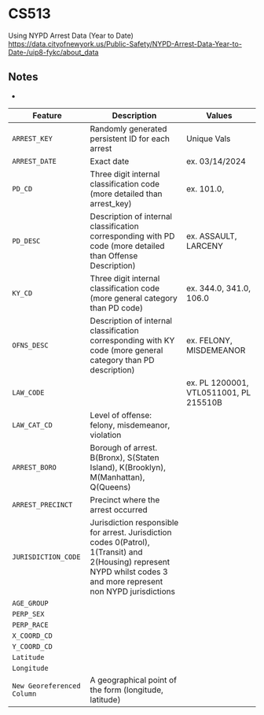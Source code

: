 # CS513
Using NYPD Arrest Data (Year to Date)
https://data.cityofnewyork.us/Public-Safety/NYPD-Arrest-Data-Year-to-Date-/uip8-fykc/about_data

## Notes
- 

| Feature | Description | Values |
| --- | --- | --- |
| `ARREST_KEY` | Randomly generated persistent ID for each arrest | Unique Vals |
| `ARREST_DATE` | Exact date | ex. 03/14/2024 | 
| `PD_CD` | Three digit internal classification code (more detailed than arrest_key) | ex. 101.0, 
| `PD_DESC` | Description of internal classification corresponding with PD code (more detailed than Offense Description) | ex. ASSAULT, LARCENY |
| `KY_CD` | Three digit internal classification code (more general category than PD code) | ex. 344.0, 341.0, 106.0|
| `OFNS_DESC` | Description of internal classification corresponding with KY code (more general category than PD description) | ex. FELONY, MISDEMEANOR |
| `LAW_CODE` | | ex. PL 1200001, VTL0511001, PL 215510B|
| `LAW_CAT_CD` | Level of offense: felony, misdemeanor, violation |
| `ARREST_BORO` | Borough of arrest. B(Bronx), S(Staten Island), K(Brooklyn), M(Manhattan), Q(Queens) |
| `ARREST_PRECINCT` | Precinct where the arrest occurred |
| `JURISDICTION_CODE` | Jurisdiction responsible for arrest. Jurisdiction codes 0(Patrol), 1(Transit) and 2(Housing) represent NYPD whilst codes 3 and more represent non NYPD jurisdictions |
| `AGE_GROUP` | |
| `PERP_SEX` | |
| `PERP_RACE` | |
| `X_COORD_CD` | |
| `Y_COORD_CD` | |
| `Latitude` |  |
| `Longitude` |  |
| `New Georeferenced Column` | A geographical point of the form (longitude, latitude) |


